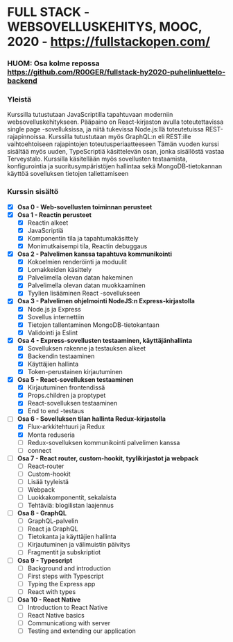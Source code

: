 # FULL STACK -WEBSOVELLUSKEHITYS, MOOC, 2020 - https://fullstackopen.com/

### HUOM: Osa kolme repossa https://github.com/R00GER/fullstack-hy2020-puhelinluettelo-backend

### Yleistä 
Kurssilla tutustutaan JavaScriptilla tapahtuvaan moderniin websovelluskehitykseen. Pääpaino on React-kirjaston avulla toteutettavissa single page -sovelluksissa, ja niitä tukevissa Node.js:llä toteutetuissa REST-rajapinnoissa. Kurssilla tutustutaan myös GraphQL:n eli REST:ille vaihtoehtoiseen rajapintojen toteutusperiaatteeseen
Tämän vuoden kurssi sisältää myös uuden, TypeScriptiä käsittelevän osan, jonka sisällöstä vastaa Terveystalo.
Kurssilla käsitellään myös sovellusten testaamista, konfigurointia ja suoritusympäristöjen hallintaa sekä MongoDB-tietokannan käyttöä sovelluksen tietojen tallettamiseen

### Kurssin sisältö
* [x] **Osa 0 - Web-sovellusten toiminnan perusteet**
* [x] **Osa 1 - Reactin perusteet**
  * [x] Reactin alkeet
  * [x] JavaScriptiä
  * [x] Komponentin tila ja tapahtumakäsittely
  * [x] Monimutkaisempi tila, Reactin debuggaus
* [x] **Osa 2 - Palvelimen kanssa tapahtuva kommunikointi**
  * [x] Kokoelmien renderöinti ja moduulit
  * [x] Lomakkeiden käsittely
  * [x] Palvelimella olevan datan hakeminen
  * [x] Palvelimella olevan datan muokkaaminen
  * [x] Tyylien lisääminen React -sovellukseen
* [x] **Osa 3 - Palvelimen ohjelmointi NodeJS:n Express-kirjastolla**
  * [x] Node.js ja Express
  * [x] Sovellus internettiin
  * [x] Tietojen tallentaminen MongoDB-tietokantaan
  * [x] Validointi ja Eslint
* [x] **Osa 4 - Express-sovellusten testaaminen, käyttäjänhallinta**
  * [x] Sovelluksen rakenne ja testauksen alkeet
  * [x] Backendin testaaminen
  * [x] Käyttäjien hallinta
  * [x] Token-perustainen kirjautuminen
* [x] **Osa 5 - React-sovelluksen testaaminen**
  * [x] Kirjautuminen frontendissä
  * [x] Props.children ja proptypet
  * [x] React-sovelluksen testaaminen
  * [x] End to end -testaus
* [ ] **Osa 6 - Sovelluksen tilan hallinta Redux-kirjastolla**
  * [x] Flux-arkkitehtuuri ja Redux
  * [x] Monta reduseria
  * [ ] Redux-sovelluksen kommunikointi palvelimen kanssa
  * [ ] connect
* [ ] **Osa 7 - React router, custom-hookit, tyylikirjastot ja webpack**
  * [ ] React-router
  * [ ] Custom-hookit
  * [ ] Lisää tyyleistä
  * [ ] Webpack
  * [ ] Luokkakomponentit, sekalaista
  * [ ] Tehtäviä: blogilistan laajennus
* [ ] **Osa 8 - GraphQL**
  * [ ] GraphQL-palvelin
  * [ ] React ja GraphQL
  * [ ] Tietokanta ja käyttäjien hallinta
  * [ ] Kirjautuminen ja välimuistin päivitys
  * [ ] Fragmentit ja subskriptiot
* [ ] **Osa 9 - Typescript**
  * [ ] Background and introduction
  * [ ] First steps with Typescript
  * [ ] Typing the Express app
  * [ ] React with types
* [ ] **Osa 10 - React Native**
  * [ ] Introduction to React Native
  * [ ] React Native basics
  * [ ] Communicationg with server
  * [ ] Testing and extending our application
